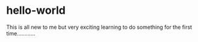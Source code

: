 # hello-world
This is all new to me but very exciting learning to do something for the first time............
